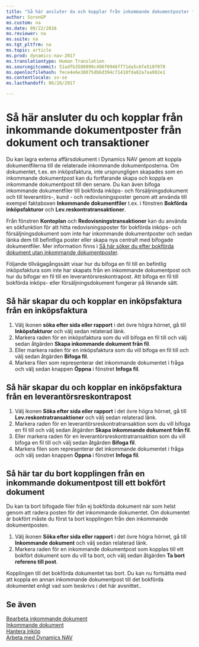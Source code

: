 ```yaml
---
title: "Så här ansluter du och kopplar från inkommande dokumentposter från dokument och transaktioner"
author: SorenGP
ms.custom: na
ms.date: 09/22/2016
ms.reviewer: na
ms.suite: na
ms.tgt_pltfrm: na
ms.topic: article
ms.prod: dynamics-nav-2017
ms.translationtype: Human Translation
ms.sourcegitcommit: 51adfb3588099c496f0946ff71da5c6fe518f070
ms.openlocfilehash: fece4e6e38075db6d394c71418fda82a7aa082e1
ms.contentlocale: sv-se
ms.lasthandoff: 06/26/2017

---
```


# <a name="how-to-connect-and-disconnect-incoming-document-records-from-documents-and-entries"></a>Så här ansluter du och kopplar från inkommande dokumentposter från dokument och transaktioner
Du kan lagra externa affärsdokument i  Dynamics NAV genom att koppla dokumentfilerna till de relaterade inkommande dokumentposterna. Om dokumentet, t.ex. en inköpsfaktura, inte ursprungligen skapades som en inkommande dokumentpost kan du fortfarande skapa och koppla en inkommande dokumentpost till den senare. Du kan även bifoga inkommande dokumentfiler till bokförda inköps- och försäljningsdokument och till leverantörs-, kund - och redovisningsposter genom att använda till exempel faktaboxen **Inkommande dokumentfiler** t.ex. i fönstren **Bokförda inköpsfakturor** och **Lev.reskontratransaktioner**.

Från fönstren **Kontoplan** och **Redovisningstransaktioner** kan du använda en sökfunktion för att hitta redovisningsposter för bokförda inköps- och försäljningsdokument som inte har inkommande dokumentposter och sedan länka dem till befintliga poster eller skapa nya centralt med bifogade dokumentfiler. Mer information finns i [Så här söker du efter bokförda dokument utan inkommande dokumentposter](across-how-find-posted-documents-without-income-document-records.md).

Följande tillvägagångssätt visar hur du bifoga en fil till en befintlig inköpsfaktura som inte har skapats från en inkommande dokumentpost och hur du bifogar en fil till en leverantörsreskontrapost. Att bifoga en fil till bokförda inköps- eller försäljningsdokument fungerar på liknande sätt.

## <a name="to-create-and-connect-an-incoming-document-record-from-a-purchase-invoice"></a>Så här skapar du och kopplar en inköpsfaktura från en inköpsfaktura
1. Välj ikonen **söka efter sida eller rapport** i det övre högra hörnet, gå till **Inköpsfakturor** och välj sedan relaterad länk.
2. Markera raden för en inköpsfaktura som du vill bifoga en fil till och välj sedan åtgärden **Skapa inkommande dokument från fil**.
3. Eller markera raden för en inköpsfaktura som du vill bifoga en fil till och välj sedan åtgärden **Bifoga fil**.
4. Markera filen som representerar det inkommande dokumentet i fråga och välj sedan knappen **Öppna** i fönstret **Infoga fil**.

## <a name="to-create-and-connect-an-incoming-document-record-from-a-vendor-ledger-entry"></a>Så här skapar du och kopplar en inköpsfaktura från en leverantörsreskontrapost
1. Välj ikonen **Söka efter sida eller rapport** i det övre högra hörnet, gå till **Lev.reskontratransaktioner** och välj sedan relaterad länk.
2. Markera raden för en leverantörsreskontratransaktion som du vill bifoga en fil till och välj sedan åtgärden **Skapa inkommande dokument från fil**.
3. Eller markera raden för en leverantörsreskontratransaktion som du vill bifoga en fil till och välj sedan åtgärden **Bifoga fil**.
4. Markera filen som representerar det inkommande dokumentet i fråga och välj sedan knappen **Öppna** i fönstret **Infoga fil**.

## <a name="to-remove-a-connection-from-an-incoming-document-record-to-a-posted-document"></a>Så här tar du bort kopplingen från en inkommande dokumentpost till ett bokfört dokument
Du kan ta bort bifogade filer från ej bokförda dokument när som helst genom att radera posten för det inkommande dokumentet. Om dokumentet är bokfört måste du först ta bort kopplingen från den inkommande dokumentposten.

1. Välj ikonen **Söka efter sida eller rapport** i det övre högra hörnet, gå till **Inkommande dokument** och välj sedan relaterad länk.
2. Markera raden för en inkommande dokumentpost som kopplas till ett bokfört dokument som du vill ta bort, och välj sedan åtgärden **Ta bort referens till post**.

Kopplingen till det bokförda dokumentet tas bort. Du kan nu fortsätta med att koppla en annan inkommande dokumentpost till det bokförda dokumentet enligt vad som beskrivs i det här avsnittet..

## <a name="see-also"></a>Se även  
[Bearbeta inkommande dokument](across-process-income-documents.md)  
[Inkommande dokument](across-income-documents.md)  
[Hantera inköp](purchasing-manage-purchasing.md)  
[Arbeta med Dynamics NAV](ui-work-product.md)

